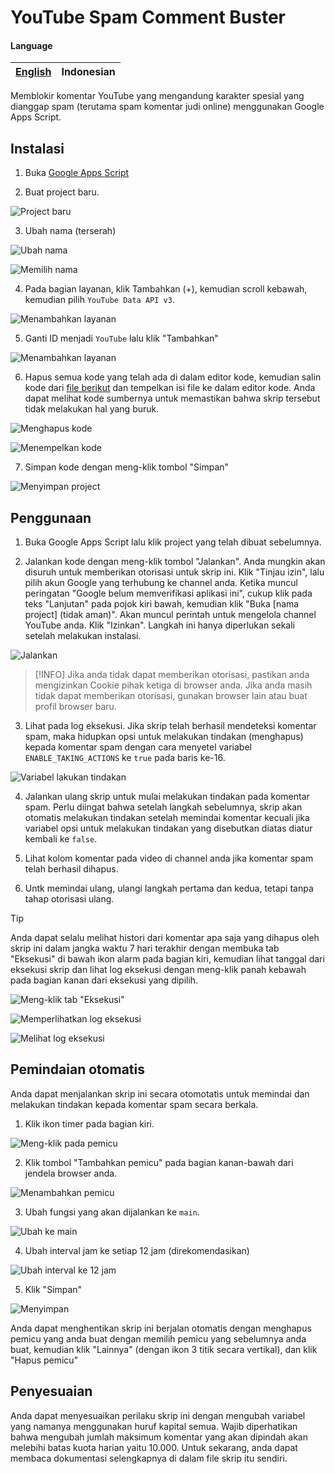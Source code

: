 # YouTube Spam Comment Buster

#### Language

| [English](README.md) | Indonesian |
|-|-|

Memblokir komentar YouTube yang mengandung karakter spesial yang dianggap spam (terutama spam komentar judi online) menggunakan Google Apps Script.

## Instalasi

1. Buka [Google Apps Script](https://script.google.com/home)

2. Buat project baru.

![Project baru](./screenshots/setup-2.png)

3. Ubah nama (terserah)

![Ubah nama](./screenshots/setup-3.1.png)

![Memilih nama](./screenshots/setup-3.2.png)

4. Pada bagian layanan, klik Tambahkan (+), kemudian scroll kebawah, kemudian pilih `YouTube Data API v3`.

![Menambahkan layanan](./screenshots/setup-4.png)

5. Ganti ID menjadi `YouTube` lalu klik "Tambahkan"

![Menambahkan layanan](./screenshots/setup-5.png)

6. Hapus semua kode yang telah ada di dalam editor kode, kemudian salin kode dari [file berikut](./src/apps-script/main.gs) dan tempelkan isi file ke dalam editor kode. Anda dapat melihat kode sumbernya untuk memastikan bahwa skrip tersebut tidak melakukan hal yang buruk.

![Menghapus kode](./screenshots/setup-6.1.png)

![Menempelkan kode](./screenshots/setup-6.2.png)

7. Simpan kode dengan meng-klik tombol "Simpan"

![Menyimpan project](./screenshots/setup-7.png)

## Penggunaan

1. Buka Google Apps Script lalu klik project yang telah dibuat sebelumnya.

2. Jalankan kode dengan meng-klik tombol "Jalankan". Anda mungkin akan disuruh untuk memberikan otorisasi untuk skrip ini. Klik "Tinjau izin", lalu pilih akun Google yang terhubung ke channel anda. Ketika muncul peringatan "Google belum memverifikasi aplikasi ini", cukup klik pada teks "Lanjutan" pada pojok kiri bawah, kemudian klik "Buka [nama project] (tidak aman)". Akan muncul perintah untuk mengelola channel YouTube anda. Klik "Izinkan". Langkah ini hanya diperlukan sekali setelah melakukan instalasi.

![Jalankan](./screenshots/usage-2.png)

> [!INFO]
> Jika anda tidak dapat memberikan otorisasi, pastikan anda mengizinkan Cookie pihak ketiga di browser anda. Jika anda masih tidak dapat memberikan otorisasi, gunakan browser lain atau buat profil browser baru.

3. Lihat pada log eksekusi. Jika skrip telah berhasil mendeteksi komentar spam, maka hidupkan opsi untuk melakukan tindakan (menghapus) kepada komentar spam dengan cara menyetel variabel `ENABLE_TAKING_ACTIONS` ke `true` pada baris ke-16.

![Variabel lakukan tindakan](./screenshots/usage-3.png)

4. Jalankan ulang skrip untuk mulai melakukan tindakan pada komentar spam. Perlu diingat bahwa setelah langkah sebelumnya, skrip akan otomatis melakukan tindakan setelah memindai komentar kecuali jika variabel opsi untuk melakukan tindakan yang disebutkan diatas diatur kembali ke `false`.

5. Lihat kolom komentar pada video di channel anda jika komentar spam telah berhasil dihapus.

6. Untk memindai ulang, ulangi langkah pertama dan kedua, tetapi tanpa tahap otorisasi ulang.

> [!TIP]
> Anda dapat selalu melihat histori dari komentar apa saja yang dihapus oleh skrip ini dalam jangka waktu 7 hari terakhir dengan membuka tab "Eksekusi" di bawah ikon alarm pada bagian kiri, kemudian lihat tanggal dari eksekusi skrip dan lihat log eksekusi dengan meng-klik panah kebawah pada bagian kanan dari eksekusi yang dipilih.
> 
> ![Meng-klik tab "Eksekusi"](./screenshots/tip-history-1.png)
> 
> ![Memperlihatkan log eksekusi](./screenshots/tip-history-2.png)
> 
> ![Melihat log eksekusi](./screenshots/tip-history-3.png)

## Pemindaian otomatis

Anda dapat menjalankan skrip ini secara otomotatis untuk memindai dan melakukan tindakan kepada komentar spam secara berkala.

1. Klik ikon timer pada bagian kiri.

![Meng-klik pada pemicu](./screenshots/automation-1.png)

2. Klik tombol "Tambahkan pemicu" pada bagian kanan-bawah dari jendela browser anda.

![Menambahkan pemicu](./screenshots/automation-2.png)

3. Ubah fungsi yang akan dijalankan ke `main`.

![Ubah ke main](./screenshots/automation-3.png)

4. Ubah interval jam ke setiap 12 jam (direkomendasikan)

![Ubah interval ke 12 jam](./screenshots/automation-4.png)

5. Klik "Simpan"

![Menyimpan](./screenshots/automation-5.png)

Anda dapat menghentikan skrip ini berjalan otomatis dengan menghapus pemicu yang anda buat dengan memilih pemicu yang sebelumnya anda buat, kemudian klik "Lainnya" (dengan ikon 3 titik secara vertikal), dan klik "Hapus pemicu"

## Penyesuaian

Anda dapat menyesuaikan perilaku skrip ini dengan mengubah variabel yang namanya menggunakan huruf kapital semua. Wajib diperhatikan bahwa mengubah jumlah maksimum komentar yang akan dipindah akan melebihi batas kuota harian yaitu 10.000. Untuk sekarang, anda dapat membaca dokumentasi selengkapnya di dalam file skrip itu sendiri.
